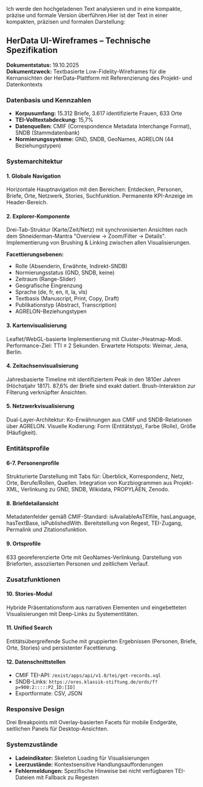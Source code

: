 Ich werde den hochgeladenen Text analysieren und in eine kompakte, präzise und formale Version überführen.Hier ist der Text in einer kompakten, präzisen und formalen Darstellung:

## HerData UI-Wireframes – Technische Spezifikation

**Dokumentstatus:** 19.10.2025  
**Dokumentzweck:** Textbasierte Low-Fidelity-Wireframes für die Kernansichten der HerData-Plattform mit Referenzierung des Projekt- und Datenkontexts

### Datenbasis und Kennzahlen
- **Korpusumfang:** 15.312 Briefe, 3.617 identifizierte Frauen, 633 Orte
- **TEI-Volltextabdeckung:** 15,7%
- **Datenquellen:** CMIF (Correspondence Metadata Interchange Format), SNDB (Stammdatenbank)
- **Normierungssysteme:** GND, SNDB, GeoNames, AGRELON (44 Beziehungstypen)

### Systemarchitektur

#### 1. Globale Navigation
Horizontale Hauptnavigation mit den Bereichen: Entdecken, Personen, Briefe, Orte, Netzwerk, Stories, Suchfunktion. Permanente KPI-Anzeige im Header-Bereich.

#### 2. Explorer-Komponente
Drei-Tab-Struktur (Karte/Zeit/Netz) mit synchronisierten Ansichten nach dem Shneiderman-Mantra "Overview → Zoom/Filter → Details". Implementierung von Brushing & Linking zwischen allen Visualisierungen.

**Facettierungsebenen:**
- Rolle (Absenderin, Erwähnte, Indirekt-SNDB)
- Normierungsstatus (GND, SNDB, keine)
- Zeitraum (Range-Slider)
- Geografische Eingrenzung
- Sprache (de, fr, en, it, la, vls)
- Textbasis (Manuscript, Print, Copy, Draft)
- Publikationstyp (Abstract, Transcription)
- AGRELON-Beziehungstypen

#### 3. Kartenvisualisierung
Leaflet/WebGL-basierte Implementierung mit Cluster-/Heatmap-Modi. Performance-Ziel: TTI ≤ 2 Sekunden. Erwartete Hotspots: Weimar, Jena, Berlin.

#### 4. Zeitachsenvisualisierung
Jahresbasierte Timeline mit identifiziertem Peak in den 1810er Jahren (Höchstjahr 1817). 87,6% der Briefe sind exakt datiert. Brush-Interaktion zur Filterung verknüpfter Ansichten.

#### 5. Netzwerkvisualisierung
Dual-Layer-Architektur: Ko-Erwähnungen aus CMIF und SNDB-Relationen über AGRELON. Visuelle Kodierung: Form (Entitätstyp), Farbe (Rolle), Größe (Häufigkeit).

### Entitätsprofile

#### 6-7. Personenprofile
Strukturierte Darstellung mit Tabs für: Überblick, Korrespondenz, Netz, Orte, Berufe/Rollen, Quellen. Integration von Kurzbiogrammen aus Projekt-XML, Verlinkung zu GND, SNDB, Wikidata, PROPYLÄEN, Zenodo.

#### 8. Briefdetailansicht
Metadatenfelder gemäß CMIF-Standard: isAvailableAsTEIfile, hasLanguage, hasTextBase, isPublishedWith. Bereitstellung von Regest, TEI-Zugang, Permalink und Zitationsfunktion.

#### 9. Ortsprofile
633 georeferenzierte Orte mit GeoNames-Verlinkung. Darstellung von Brieforten, assoziierten Personen und zeitlichem Verlauf.

### Zusatzfunktionen

#### 10. Stories-Modul
Hybride Präsentationsform aus narrativen Elementen und eingebetteten Visualisierungen mit Deep-Links zu Systementitäten.

#### 11. Unified Search
Entitätsübergreifende Suche mit gruppierten Ergebnissen (Personen, Briefe, Orte, Stories) und persistenter Facettierung.

#### 12. Datenschnittstellen
- CMIF TEI-API: `/exist/apps/api/v1.0/tei/get-records.xql`
- SNDB-Links: `https://ores.klassik-stiftung.de/ords/f?p=900:2:::::P2_ID:[ID]`
- Exportformate: CSV, JSON

### Responsive Design
Drei Breakpoints mit Overlay-basierten Facets für mobile Endgeräte, seitlichen Panels für Desktop-Ansichten.

### Systemzustände
- **Ladeindikator:** Skeleton Loading für Visualisierungen
- **Leerzustände:** Kontextsensitive Handlungsaufforderungen
- **Fehlermeldungen:** Spezifische Hinweise bei nicht verfügbaren TEI-Dateien mit Fallback zu Regesten